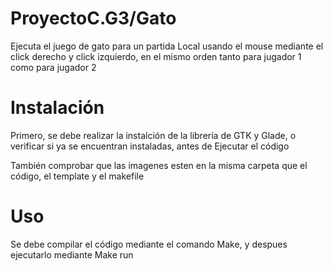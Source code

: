 # ProyectoC.G3/Gato

Ejecuta el juego de gato para un partida Local usando el mouse mediante el click derecho y click izquierdo, en el mismo orden
tanto para jugador 1 como para jugador 2

# Instalación

Primero, se debe realizar la instalción de la librería de GTK y Glade, o verificar si ya se encuentran instaladas, antes de Ejecutar el código

También comprobar que las imagenes esten en la misma carpeta que el código, el template y el makefile

# Uso

Se debe compilar el código mediante el comando Make, y despues ejecutarlo mediante Make run
